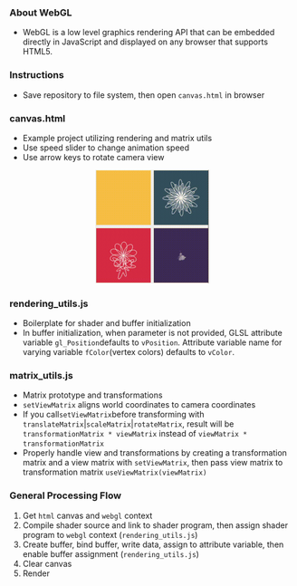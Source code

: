 ### About WebGL
- WebGL is a low level graphics rendering API that can be embedded directly in JavaScript and displayed on any browser that supports HTML5.

### Instructions
- Save repository to file system, then open `canvas.html` in browser

### canvas.html
- Example project utilizing rendering and matrix utils
- Use speed slider to change animation speed
- Use arrow keys to rotate camera view

<p align='center'; margin: 20px>
<img src='assets/animation.gif' alt='animation' width='200' height='200'>
</p>

### rendering_utils.js

- Boilerplate for shader and buffer initialization
- In buffer initialization, when parameter is not provided, GLSL attribute variable `gl_Position`defaults to `vPosition`. Attribute variable name for varying variable `fColor`(vertex colors) defaults to `vColor`. 

### matrix_utils.js
- Matrix prototype and transformations
- `setViewMatrix` aligns world coordinates to camera coordinates
- If you call`setViewMatrix`before transforming with `translateMatrix`|`scaleMatrix`|`rotateMatrix`, result will be `transformationMatrix * viewMatrix` instead of `viewMatrix * transformationMatrix`
- Properly handle view and transformations by creating a transformation matrix and a view matrix with `setViewMatrix`, then pass view matrix to transformation matrix `useViewMatrix(viewMatrix)`

### General Processing Flow
1. Get `html` canvas and `webgl` context
2. Compile shader source and link to shader program, then assign shader program to `webgl` context (`rendering_utils.js`)
3. Create buffer, bind buffer, write data, assign to attribute variable, then enable buffer assignment (`rendering_utils.js`)
4. Clear canvas 
5. Render